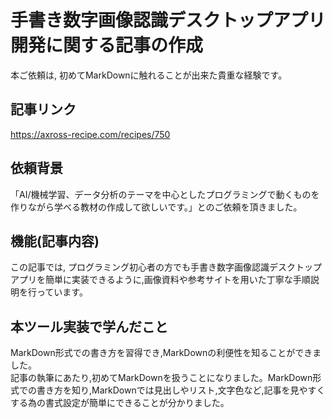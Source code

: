 # 手書き数字画像認識デスクトップアプリ開発に関する記事の作成
本ご依頼は, 初めてMarkDownに触れることが出来た貴重な経験です。
## 記事リンク
https://axross-recipe.com/recipes/750
## 依頼背景
「AI/機械学習、データ分析のテーマを中心としたプログラミングで動くものを作りながら学べる教材の作成して欲しいです。」とのご依頼を頂きました。
## 機能(記事内容)
この記事では, プログラミング初心者の方でも手書き数字画像認識デスクトップアプリを簡単に実装できるように,画像資料や参考サイトを用いた丁寧な手順説明を行っています。
## 本ツール実装で学んだこと
MarkDown形式での書き方を習得でき,MarkDownの利便性を知ることができました。
<br>記事の執筆にあたり,初めてMarkDownを扱うことになりました。MarkDown形式での書き方を知り,MarkDownでは見出しやリスト,文字色など,記事を見やすくする為の書式設定が簡単にできることが分かりました。
